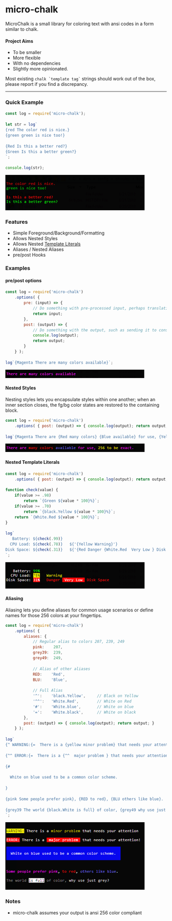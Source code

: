 # micro-chalk
MicroChalk is a small library for coloring text with ansi codes in a form similar to chalk.

#### Project Aims

* To be smaller
* More flexible
* With no dependencies
* Slightly more opinionated.

Most existing ``` chalk `template tag` ``` strings should work out of the box, please report if you find a discrepancy.

---
### Quick Example

```js
const log = require('micro-chalk');

let str = log`
{red The color red is nice.}
{green green is nice too!}

{Red Is this a better red?}
{Green Is this a better green?}
`;

console.log(str);
```
![](res/img/QuickSample.png)

### Features
  * Simple Foreground/Background/Formatting
  * Allows Nested Styles
  * Allows Nested [Template Literals](https://developer.mozilla.org/en/docs/Web/JavaScript/Reference/Template_literals)
  * Aliases / Nested Aliases
  * pre/post Hooks

### Examples

#### pre/post options

```js
const log = require('micro-chalk')
    .options( {
        pre: (input) => {
            // Do something with pre-processed input, perhaps translation, loading strings, whatnot.
            return input;
        },
        post: (output) => {
            // Do something with the output, such as sending it to console.log()
            console.log(output);
            return output;
        }
    } );

log`{Magenta There are many colors available}`;
```

![](res/img/PostSample.png)

#### Nested Styles
Nesting styles lets you encapsulate styles within one another; when an inner section closes, the fg/bg color states are restored to the containing block.

```js
const log = require('micro-chalk')
    .options( { post: (output) => { console.log(output); return output; } } );

log`{Magenta There are {Red many colors} {Blue available} for use, {Yellow 256 to be} exact.}`;
```

![](res/img/NestingStyles.png)

#### Nested Template Literals

```js
const log = require('micro-chalk')
    .options( { post: (output) => { console.log(output); return output; } } );

function check(value) {
    if(value >= .98)
        return `{Green ${value * 100}%}`;
    if(value >= .70)
        return `{black.Yellow ${value * 100}%}`;
    return `{White.Red ${value * 100}%}`;
}

log`
   Battery: ${check(.99)}
  CPU Load: ${check(.78)}   ${'{Yellow Warning}'}
Disk Space: ${check(.31)}   ${'{Red Danger {White.Red  Very Low } Disk Space}'}
`;
```

![](res/img/NestedTemplateLiterals.png)

#### Aliasing
Aliasing lets you define aliases for common usage scenarios or define names for those 256 colors at your fingertips.

```js
const log = require('micro-chalk')
    .options( {
        aliases: {
            // Regular alias to colors 207, 239, 249
            pink:    207,
            grey39:  239,
            grey49:  249,

            // Alias of other aliases
            RED:    'Red',
            BLU:    'Blue',

            // Full Alias
            '^':    'black.Yellow',     // Black on Yellow
            '^^':   'White.Red',        // White on Red
            '#':    'White.blue',       // White on blue
            '=':    'White.black',      // White on black
        },
        post: (output) => { console.log(output); return output; }
    } );

log`
{^ WARNING:{=  There is a {yellow minor problem} that needs your attention.}}

{^^ ERROR:{=  There is a {^^  major problem } that needs your attention!}}

{#

  White on blue used to be a common color scheme.

}

{pink Some people prefer pink}, {RED to red}, {BLU others like blue}.

{grey39 The world {black.White is full} of color, {grey49 why use just grey?}}
`;
```
![](res/img/AliasingSample.png)

### Notes
  * micro-chalk assumes your output is ansi 256 color compliant
